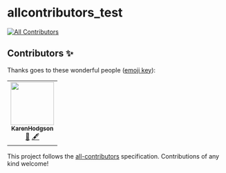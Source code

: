 # allcontributors_test
<!-- ALL-CONTRIBUTORS-BADGE:START - Do not remove or modify this section -->
[![All Contributors](https://img.shields.io/badge/all_contributors-1-orange.svg?style=flat-square)](#contributors-)
<!-- ALL-CONTRIBUTORS-BADGE:END -->
## Contributors ✨

Thanks goes to these wonderful people ([emoji key](https://allcontributors.org/docs/en/emoji-key)):

<!-- ALL-CONTRIBUTORS-LIST:START - Do not remove or modify this section -->
<!-- prettier-ignore-start -->
<!-- markdownlint-disable -->
<table>
  <tr>
    <td align="center"><a href="https://github.com/KarenHodgson"><img src="https://avatars2.githubusercontent.com/u/26462052?v=4" width="100px;" alt=""/><br /><sub><b>KarenHodgson</b></sub></a><br /><a href="#ideas-KarenHodgson" title="Ideas, Planning, & Feedback">🤔</a> <a href="#content-KarenHodgson" title="Content">🖋</a></td>
  </tr>
</table>

<!-- markdownlint-enable -->
<!-- prettier-ignore-end -->
<!-- ALL-CONTRIBUTORS-LIST:END -->

This project follows the [all-contributors](https://github.com/all-contributors/all-contributors) specification. Contributions of any kind welcome!